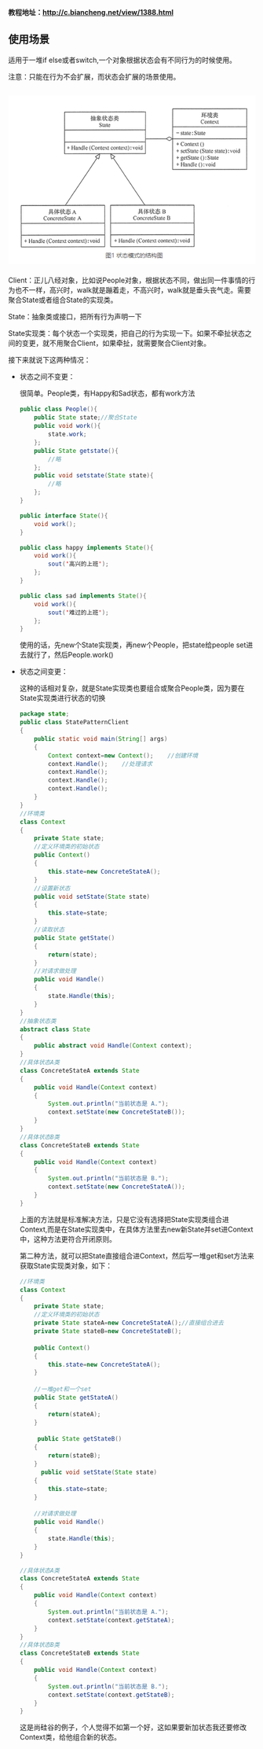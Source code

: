 **教程地址：http://c.biancheng.net/view/1388.html**

## 使用场景

适用于一堆if else或者switch,一个对象根据状态会有不同行为的时候使用。

注意：只能在行为不会扩展，而状态会扩展的场景使用。

## ![image-20200818094135423](assets/image-20200818094135423.png)

Client：正儿八经对象，比如说People对象，根据状态不同，做出同一件事情的行为也不一样，高兴时，walk就是蹦着走，不高兴时，walk就是垂头丧气走。需要聚合State或者组合State的实现类。

State：抽象类或接口，把所有行为声明一下

State实现类：每个状态一个实现类，把自己的行为实现一下。如果不牵扯状态之间的变更，就不用聚合Client，如果牵扯，就需要聚合Client对象。



接下来就说下这两种情况：

- 状态之间不变更：

  很简单。People类，有Happy和Sad状态，都有work方法

  ```java
  public class People(){
      public State state;//聚合State
      public void work(){
          state.work;
      };
      public State getstate(){
          //略
      };
      public void setstate(State state){
          //略
      };
  }
  ```

  ```java
  public interface State(){
      void work();
  }
  ```

  ```java
  public class happy implements State(){
      void work(){
          sout('高兴的上班');
      };
  }
  ```

  ```java
  public class sad implements State(){
      void work(){
          sout('难过的上班');
      };
  }
  ```

  使用的话，先new个State实现类，再new个People，把state给people set进去就行了，然后People.work()

- 状态之间变更：

  这种的话相对复杂，就是State实现类也要组合或聚合People类，因为要在State实现类进行状态的切换

  ```java
  package state;
  public class StatePatternClient
  {
      public static void main(String[] args)
      {       
          Context context=new Context();    //创建环境       
          context.Handle();    //处理请求
          context.Handle();
          context.Handle();
          context.Handle();
      }
  }
  //环境类
  class Context
  {
      private State state;
      //定义环境类的初始状态
      public Context()
      {
          this.state=new ConcreteStateA();
      }
      //设置新状态
      public void setState(State state)
      {
          this.state=state;
      }
      //读取状态
      public State getState()
      {
          return(state);
      }
      //对请求做处理
      public void Handle()
      {
          state.Handle(this);
      }
  }
  //抽象状态类
  abstract class State
  {
      public abstract void Handle(Context context);
  }
  //具体状态A类
  class ConcreteStateA extends State
  {
      public void Handle(Context context)
      {
          System.out.println("当前状态是 A.");
          context.setState(new ConcreteStateB());
      }
  }
  //具体状态B类
  class ConcreteStateB extends State
  {
      public void Handle(Context context)
      {
          System.out.println("当前状态是 B.");
          context.setState(new ConcreteStateA());
      }
  }
  ```

  上面的方法就是标准解决方法，只是它没有选择把State实现类组合进Context,而是在State实现类中，在具体方法里去new新State并set进Context中，这种方法更符合开闭原则。

  

  第二种方法，就可以把State直接组合进Context，然后写一堆get和set方法来获取State实现类对象，如下：

  ```java
  //环境类
  class Context
  {
      private State state;
      //定义环境类的初始状态
      private State stateA=new ConcreteStateA();//直接组合进去
      private State stateB=new ConcreteStateB();
      
      public Context()
      {
          this.state=new ConcreteStateA();
      }
      
      //一堆get和一个set
      public State getStateA()
      {
          return(stateA);
      }
     
       public State getStateB()
      {
          return(stateB);
      }
        public void setState(State state)
      {
          this.state=state;
      }
      
      //对请求做处理
      public void Handle()
      {
          state.Handle(this);
      }
  }
  ```

  ```java
  //具体状态A类
  class ConcreteStateA extends State
  {
      public void Handle(Context context)
      {
          System.out.println("当前状态是 A.");
          context.setState(context.getStateA);
      }
  }
  //具体状态B类
  class ConcreteStateB extends State
  {
      public void Handle(Context context)
      {
          System.out.println("当前状态是 B.");
          context.setState(context.getStateB);
      }
  }
  ```

  这是尚硅谷的例子，个人觉得不如第一个好，这如果要新加状态我还要修改Context类，给他组合新的状态。

  

  

